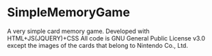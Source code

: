 # SimpleMemoryGame
A very simple card memory game.
Developed with HTML+JS(JQUERY)+CSS
All code is GNU General Public License v3.0 except the images of the cards that belong to Nintendo Co., Ltd.
